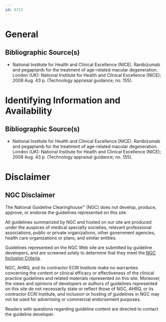 ```yaml
---
id: 6713
---
```


# General

## Bibliographic Source(s)

- National Institute for Health and Clinical Excellence (NICE). Ranibizumab and pegaptanib for the treatment of age-related macular degeneration. London (UK): National Institute for Health and Clinical Excellence (NICE); 2008 Aug. 43 p. (Technology appraisal guidance; no. 155).

# Identifying Information and Availability

## Bibliographic Source(s)

- National Institute for Health and Clinical Excellence (NICE). Ranibizumab and pegaptanib for the treatment of age-related macular degeneration. London (UK): National Institute for Health and Clinical Excellence (NICE); 2008 Aug. 43 p. (Technology appraisal guidance; no. 155).

# Disclaimer

## NGC Disclaimer

The National Guideline Clearinghouse™ (NGC) does not develop, produce, approve, or endorse the guidelines represented on this site.

All guidelines summarized by NGC and hosted on our site are produced under the auspices of medical specialty societies, relevant professional associations, public or private organizations, other government agencies, health care organizations or plans, and similar entities.

Guidelines represented on the NGC Web site are submitted by guideline developers, and are screened solely to determine that they meet the [NGC Inclusion Criteria](/help-and-about/summaries/inclusion-criteria).

NGC, AHRQ, and its contractor ECRI Institute make no warranties concerning the content or clinical efficacy or effectiveness of the clinical practice guidelines and related materials represented on this site. Moreover, the views and opinions of developers or authors of guidelines represented on this site do not necessarily state or reflect those of NGC, AHRQ, or its contractor ECRI Institute, and inclusion or hosting of guidelines in NGC may not be used for advertising or commercial endorsement purposes.

Readers with questions regarding guideline content are directed to contact the guideline developer.


